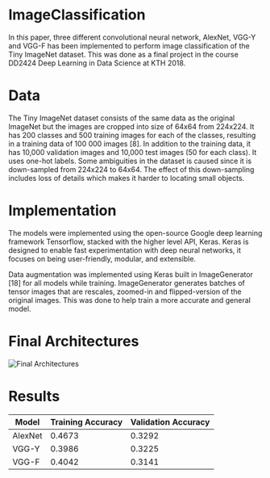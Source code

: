 # ImageClassification
In this paper, three different convolutional neural network, AlexNet, VGG-Y and VGG-F has been implemented to perform image classification of the Tiny ImageNet dataset. This was done as a final project in the course DD2424 Deep Learning in Data Science at KTH 2018.

# Data
The Tiny ImageNet dataset consists of the same data as the original ImageNet but the images are cropped into size of 64x64 from 224x224. It has 200 classes and 500 training images for each of the classes, resulting in a training data of 100 000 images [8]. In addition to the training data, it has 10,000 validation images and 10,000 test images (50 for each class). It uses one-hot labels. Some ambiguities in the dataset is caused since it is down-sampled from 224x224 to 64x64. The effect of this down-sampling includes loss of details which makes it harder to locating small objects.

# Implementation
The models were implemented using the open-source Google deep learning framework Tensorflow, stacked with the higher level API, Keras. Keras is designed to enable fast experimentation with deep neural networks, it focuses on being user-friendly, modular, and extensible.

Data augmentation was implemented using Keras built in ImageGenerator [18] for all models while training. ImageGenerator generates batches of tensor images that are rescales, zoomed-in and flipped-version of the original images. This was done to help train a more accurate and general model.


# Final Architectures
![Final Architectures](https://user-images.githubusercontent.com/13455815/44313625-fd88da00-a40b-11e8-9f47-7f09bb0a1014.png)

# Results
| Model               | Training Accuracy          | Validation Accuracy|
| --------------------| ------------- | --------------------------------|
| AlexNet             | 0.4673        | 0.3292               |
| VGG-Y               | 0.3986        | 0.3225               |
| VGG-F               | 0.4042        | 0.3141               |
